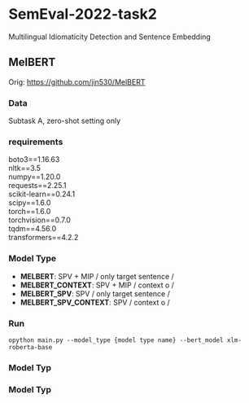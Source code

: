 # SemEval-2022-task2
Multilingual Idiomaticity Detection and Sentence Embedding 

## MelBERT
Orig: https://github.com/jin530/MelBERT

### Data
Subtask A, zero-shot setting only

### requirements
boto3==1.16.63 </br>
nltk==3.5 </br>
numpy==1.20.0 </br>
requests==2.25.1 </br>
scikit-learn==0.24.1 </br>
scipy==1.6.0 </br>
torch==1.6.0 </br>
torchvision==0.7.0 </br>
tqdm==4.56.0 </br>
transformers==4.2.2 </br>

### Model Type
- **MELBERT**: SPV + MIP / only target sentence / 
- **MELBERT_CONTEXT**: SPV + MIP / context o / 
- **MELBERT_SPV**: SPV / only target sentence / 
- **MELBERT_SPV_CONTEXT**: SPV / context o / 


### Run
~~~
opython main.py --model_type {model type name} --bert_model xlm-roberta-base
~~~



### Model Typ
### Model Typ


~~~
